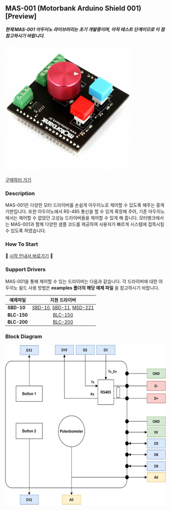 ## MAS-001 (Motorbank Arduino Shield 001) [Preview]

***현재 MAS-001 아두이노 라이브러리는 초기 개발중이며, 아직 테스트 단계이므로 이 점 참고하시기 바랍니다.***

<img src="assets/pcb.jpg" height="400px">

<a href="https://www.motorbank.kr/goods/goods_view.php?goodsNo=1000009835">구매하러 가기</a>

### Description
MAS-001은 다양한 모터 드라이버를 손쉽게 아두이노로 제어할 수 있도록 해주는 중계 기판입니다. 또한 아두이노에서 RS-485 통신을 할 수 있게 확장해 주어, 기존 아두이노에서는 제어할 수 없었던 고성능 드라이버들을 제어할 수 있게 해 줍니다. 모터뱅크에서는 MAS-001과 함께 다양한 샘플 코드를 제공하여 사용자가 빠르게 시스템에 접목시킬 수 있도록 하였습니다.

### How To Start
:star2: <a href="https://github.com/Motorbank/MAS001/wiki/%EC%95%84%EB%91%90%EC%9D%B4%EB%85%B8-%EB%9D%BC%EC%9D%B4%EB%B8%8C%EB%9F%AC%EB%A6%AC-%EC%84%A4%EC%B9%98%ED%95%98%EA%B8%B0">시작 안내서 바로가기</a> :star2:


### Support Drivers
MAS-001을 통해 제어할 수 있는 드라이버는 다음과 같습니다. 각 드라이버에 대한 아두이노 쉴드 사용 방법은 **examples 폴더의 해당 예제 파일** 을 참고하시기 바랍니다.

| 예제파일 |  지원 드라이버 |
|-----------|:----------------------:|
| **SBD-10**    | [SBD-10][1], [SBD-11][2], [MSD-221][3] |
| **BLC-150**   | [BLC-150][4] |
| **BLC-200**   | [BLC-200][5] |

[1]:https://www.motorbank.kr/goods/goods_view.php?goodsNo=1000007838
[2]:https://www.motorbank.kr/goods/goods_view.php?goodsNo=1000009130
[3]:https://www.motorbank.kr/goods/goods_view.php?goodsNo=1000009593
[4]:https://www.motorbank.kr/goods/goods_view.php?goodsNo=1000009113
[5]:https://www.motorbank.kr/goods/goods_view.php?goodsNo=1000007964

### Block Diagram

<img src="assets/block_diagram.jpg" height="500px">

